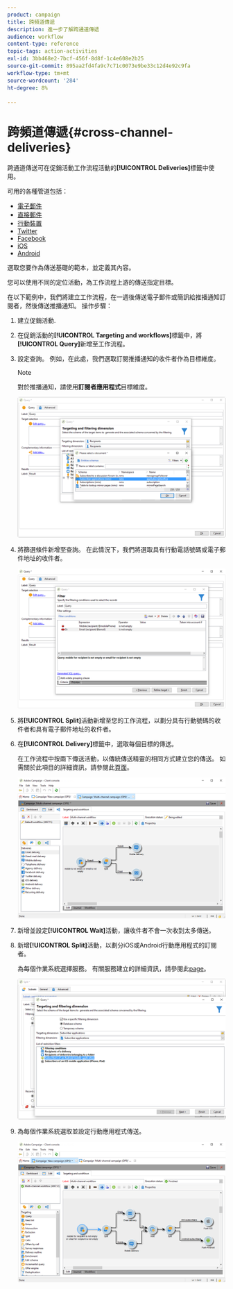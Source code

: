 ```yaml
---
product: campaign
title: 跨頻道傳遞
description: 進一步了解跨通道傳遞
audience: workflow
content-type: reference
topic-tags: action-activities
exl-id: 3bb468e2-7bcf-456f-8d8f-1c4e608e2b25
source-git-commit: 895aa2fd4fa9c7c71c0073e9be33c12d4e92c9fa
workflow-type: tm+mt
source-wordcount: '284'
ht-degree: 8%

---
```


# 跨頻道傳遞{#cross-channel-deliveries}

跨通道傳送可在促銷活動工作流程活動的&#x200B;**[!UICONTROL Deliveries]**&#x200B;標籤中使用。

可用的各種管道包括：

* [電子郵件](../../delivery/using/about-email-channel.md)
* [直接郵件](../../delivery/using/about-direct-mail-channel.md)
* [行動裝置](../../delivery/using/sms-channel.md)
* [Twitter](../../social/using/publishing-on-twitter.md)
* [Facebook](../../social/using/publishing-on-facebook.md)
* [iOS](../../delivery/using/create-notifications-ios.md)
* [Android](../../delivery/using/create-notifications-android.md)

選取您要作為傳送基礎的範本，並定義其內容。

您可以使用不同的定位活動，為工作流程上游的傳送指定目標。

在以下範例中，我們將建立工作流程，在一週後傳送電子郵件或簡訊給推播通知訂閱者，然後傳送推播通知。 操作步驟：

1. 建立促銷活動.
1. 在促銷活動的&#x200B;**[!UICONTROL Targeting and workflows]**&#x200B;標籤中，將&#x200B;**[!UICONTROL Query]**&#x200B;新增至工作流程。
1. 設定查詢。 例如，在此處，我們選取訂閱推播通知的收件者作為目標維度。

   >[!NOTE]
   >
   >對於推播通知，請使用&#x200B;**訂閱者應用程式**&#x200B;目標維度。

   ![](assets/cross_channel_delivery_1.png)

1. 將篩選條件新增至查詢。 在此情況下，我們將選取具有行動電話號碼或電子郵件地址的收件者。

   ![](assets/cross_channel_delivery_2.png)

1. 將&#x200B;**[!UICONTROL Split]**&#x200B;活動新增至您的工作流程，以劃分具有行動號碼的收件者和具有電子郵件地址的收件者。
1. 在&#x200B;**[!UICONTROL Delivery]**&#x200B;標籤中，選取每個目標的傳送。

   在工作流程中按兩下傳送活動，以傳統傳送精靈的相同方式建立您的傳送。 如需關於此項目的詳細資訊，請參閱此[頁面](../../delivery/using/about-email-channel.md)。

   ![](assets/cross_channel_delivery_3.png)

1. 新增並設定&#x200B;**[!UICONTROL Wait]**&#x200B;活動，讓收件者不會一次收到太多傳送。
1. 新增&#x200B;**[!UICONTROL Split]**&#x200B;活動，以劃分iOS或Android行動應用程式的訂閱者。

   為每個作業系統選擇服務。 有關服務建立的詳細資訊，請參閱此[page](../../delivery/using/configuring-the-mobile-application.md)。

   ![](assets/cross_channel_delivery_4.png)

1. 為每個作業系統選取並設定行動應用程式傳送。

   ![](assets/cross_channel_delivery_5.png)
